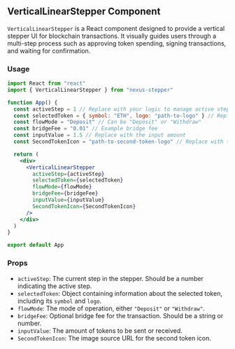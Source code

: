 ## VerticalLinearStepper Component

`VerticalLinearStepper` is a React component designed to provide a vertical stepper UI for blockchain transactions. It visually guides users through a multi-step process such as approving token spending, signing transactions, and waiting for confirmation.

### Usage

```jsx
import React from "react"
import { VerticalLinearStepper } from "nexus-stepper"

function App() {
  const activeStep = 1 // Replace with your logic to manage active step
  const selectedToken = { symbol: "ETH", logo: "path-to-logo" } // Replace with your token data
  const flowMode = "Deposit" // Can be "Deposit" or "Withdraw"
  const bridgeFee = "0.01" // Example bridge fee
  const inputValue = 1.5 // Replace with the input amount
  const SecondTokenIcon = "path-to-second-token-logo" // Replace with the second token logo

  return (
    <div>
      <VerticalLinearStepper
        activeStep={activeStep}
        selectedToken={selectedToken}
        flowMode={flowMode}
        bridgeFee={bridgeFee}
        inputValue={inputValue}
        SecondTokenIcon={SecondTokenIcon}
      />
    </div>
  )
}

export default App
```

### Props

- `activeStep`: The current step in the stepper. Should be a number indicating the active step.
- `selectedToken`: Object containing information about the selected token, including its `symbol` and `logo`.
- `flowMode`: The mode of operation, either `"Deposit"` or `"Withdraw"`.
- `bridgeFee`: Optional bridge fee for the transaction. Should be a string or number.
- `inputValue`: The amount of tokens to be sent or received.
- `SecondTokenIcon`: The image source URL for the second token icon.
